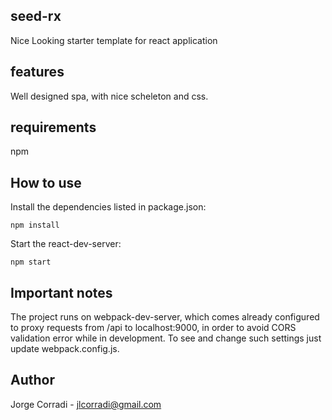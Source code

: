 ## seed-rx
Nice Looking starter template for react application

## features
Well designed spa, with nice scheleton and css.

## requirements
npm

## How to use
Install the dependencies listed in package.json:
```
npm install
```
Start the react-dev-server:
```
npm start
```
## Important notes
The project runs on webpack-dev-server, which comes already configured to proxy requests from /api to localhost:9000, 
in order to avoid CORS
validation error while in development.
To see and change such settings just update webpack.config.js.

## Author
Jorge Corradi - jlcorradi@gmail.com
